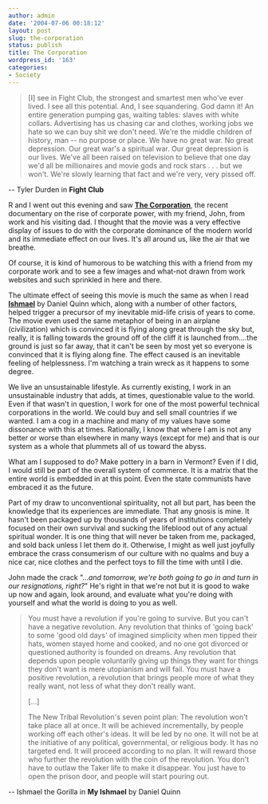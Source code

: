 ```yaml
---
author: admin
date: '2004-07-06 00:18:12'
layout: post
slug: the-corporation
status: publish
title: The Corporation
wordpress_id: '163'
categories:
- Society
---
```


> [I] see in Fight Club, the strongest and smartest men who've ever
> lived. I see all this potential. And, I see squandering.
> God damn it! An entire generation pumping gas, waiting tables: slaves
> with white collars. Advertising has us chasing car and clothes,
> working jobs we hate so we can buy shit we don't need. We're the
> middle children of history, man -- no purpose or place. We have no
> great war. No great depression. Our great war's a spiritual war. Our
> great depression is our lives. We've all been raised on television to
> believe that one day we'd all be millionaires and movie gods and rock
> stars . . . but we won't. We're slowly learning that fact and we're
> very, very pissed off.

-- Tyler Durden in **Fight Club**

R and I went out this evening and saw **[The
Corporation](http://www.thecorporation.com/)**, the recent documentary
on the rise of corporate power, with my friend, John, from work and his
visiting dad. I thought that the movie was a very effective display of
issues to do with the corporate dominance of the modern world and its
immediate effect on our lives. It's all around us, like the air that we
breathe.

Of course, it is kind of humorous to be watching this with a friend from
my corporate work and to see a few images and what-not drawn from work
websites and such sprinkled in here and there.

The ultimate effect of seeing this movie is much the same as when I read
**[Ishmael](http://www.amazon.com/exec/obidos/tg/detail/-/0553375407)**
by Daniel Quinn which, along with a number of other factors, helped
trigger a precursor of my inevitable mid-life crisis of years to come.
The movie even used the same metaphor of being in an airplane
(civilization) which is convinced it is flying along great through the
sky but, really, it is falling towards the ground off of the cliff it is
launched from....the ground is just so far away, that it can't be seen
by most yet so everyone is convinced that it is flying along fine. The
effect caused is an inevitable feeling of helplessness. I'm watching a
train wreck as it happens to some degree.

We live an unsustainable lifestyle. As currently existing, I work in an
unsustainable industry that adds, at times, questionable value to the
world. Even if that wasn't in question, I work for one of the most
powerful technical corporations in the world. We could buy and sell
small countries if we wanted. I am a cog in a machine and many of my
values have some dissonance with this at times. Rationally, I know that
where I am is not any better or worse than elsewhere in many ways
(except for me) and that is our system as a whole that plummets all of
us toward the abyss.

What am I supposed to do? Make pottery in a barn in Vermont? Even if I
did, I would still be part of the overall system of commerce. It is a
matrix that the entire world is embedded in at this point. Even the
state communists have embraced it as the future.

Part of my draw to unconventional spirituality, not all but part, has
been the knowledge that its experiences are immediate. That any gnosis
is mine. It hasn't been packaged up by thousands of years of
institutions completely focused on their own survival and sucking the
lifeblood out of any actual spiritual wonder. It is one thing that will
never be taken from me, packaged, and sold back unless I let them do it.
Otherwise, I might as well just joyfully embrace the crass consumerism
of our culture with no qualms and buy a nice car, nice clothes and the
perfect toys to fill the time with until I die.

John made the crack "...*and tomorrow, we're both going to go in and
turn in our resignations, right?*" He's right in that we're not but it
is good to wake up now and again, look around, and evaluate what you're
doing with yourself and what the world is doing to you as well.

> You must have a revolution if you're going to survive. But you can't
> have a negative revolution. Any revolution that thinks of 'going back'
> to some 'good old days' of imagined simplicity when men tipped their
> hats, women stayed home and cooked, and no one got divorced or
> questioned authority is founded on dreams. Any revolution that depends
> upon people voluntarily giving up things they want for things they
> don't want is mere utopianism and will fail. You must have a positive
> revolution, a revolution that brings people more of what they really
> want, not less of what they don't really want.
>
> [...]
>
> The New Tribal Revolution's seven point plan: The revolution won't
> take place all at once. It will be achieved incrementally, by people
> working off each other's ideas. It will be led by no one. It will not
> be at the initiative of any political, governmental, or religious
> body. It has no targeted end. It will proceed according to no plan. It
> will reward those who further the revolution with the coin of the
> revolution. You don't have to outlaw the Taker life to make it
> disappear. You just have to open the prison door, and people will
> start pouring out.

-- Ishmael the Gorilla in **My Ishmael** by Daniel Quinn
